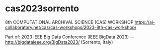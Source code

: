 # cas2023sorrento

8th COMPUTATIONAL ARCHIVAL SCIENCE (CAS) WORKSHOP 
https://ai-collaboratory.net/cas/cas-workshops/2023-8th-cas-workshop/

Part of: 2023 IEEE Big Data Conference (IEEE BigData 2023) -- http://bigdataieee.org/BigData2023/ (Sorrento, Italy)
